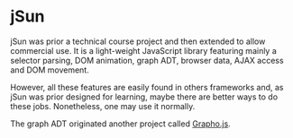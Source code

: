 jSun
====

jSun was prior a technical course project and then extended to allow commercial use. It is a light-weight JavaScript library featuring mainly a selector parsing, DOM animation, graph ADT, browser data, AJAX access and DOM movement. 

However, all these features are easily found in others frameworks and, as jSun was prior designed for learning, maybe there are better ways to do these jobs. Nonetheless, one may use it normally.

The graph ADT originated another project called [Grapho.js](https://github.com/brenolf/Grapho.js).
